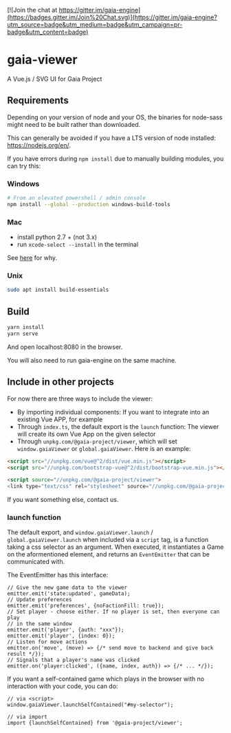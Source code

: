 [![Join the chat at https://gitter.im/gaia-engine](https://badges.gitter.im/Join%20Chat.svg)](https://gitter.im/gaia-engine?utm_source=badge&utm_medium=badge&utm_campaign=pr-badge&utm_content=badge)

# gaia-viewer
A Vue.js / SVG UI for Gaia Project

## Requirements

Depending on your version of node and your OS, the binaries for node-sass might need to be built rather than downloaded.

This can generally be avoided if you have a LTS version of node installed: https://nodejs.org/en/.

If you have errors during `npm install` due to manually building modules, you can try this:

### Windows

```bash
# From an elevated powershell / admin console
npm install --global --production windows-build-tools
```

### Mac

- install python 2.7 + (not 3.x)
- run `xcode-select --install` in the terminal

See [here](https://github.com/nodejs/node-gyp) for why.

### Unix

```bash
sudo apt install build-essentials
```

## Build

```bash
yarn install
yarn serve
```

And open localhost:8080 in the browser.

You will also need to run gaia-engine on the same machine.

## Include in other projects

For now there are three ways to include the viewer:

- By importing individual components: If you want to integrate into an existing Vue APP, for example
- Through `index.ts`, the default export is the `launch` function: The viewer will create its own Vue App on the given selector
- Through `unpkg.com/@gaia-project/viewer`, which will set `window.gaiaViewer` or `global.gaiaViewer`. Here is an example:

```html
<script src="//unpkg.com/vue@^2/dist/vue.min.js"></script>
<script src="//unpkg.com/bootstrap-vue@^2/dist/bootstrap-vue.min.js"></script>

<script source="//unpkg.com/@gaia-project/viewer">
<link type="text/css" rel="stylesheet" source="//unpkg.com/@gaia-project/viewer/dist/package/viewer.css">
```

If you want something else, contact us.

### launch function

The default export, and `window.gaiaViewer.launch` / `global.gaiaViewer.launch` when included via a `script` tag, is a function taking a css selector as an argument. When executed, it instantiates a Game on the aformentioned element, and returns an `EventEmitter` that can be communicated with.

The EventEmitter has this interface:

```
// Give the new game data to the viewer
emitter.emit('state:updated', gameData);
// Update preferences
emitter.emit('preferences', {noFactionFill: true});
// Set player - choose either. If no player is set, then everyone can play
// in the same window
emitter.emit('player', {auth: "xxx"});
emitter.emit('player', {index: 0});
// Listen for move actions
emitter.on('move', (move) => {/* send move to backend and give back result */});
// Signals that a player's name was clicked
emitter.on('player:clicked', ({name, index, auth}) => {/* ... */});
```

If you want a self-contained game which plays in the browser with no interaction with your code, you can do:

```
// via <script>
window.gaiaViewer.launchSelfContained("#my-selector");

// via import
import {launchSelfContained} from '@gaia-project/viewer';
```
